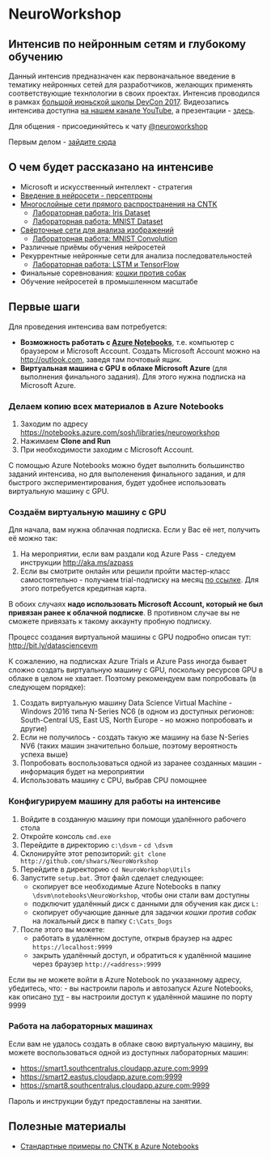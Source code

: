 ﻿# NeuroWorkshop
## Интенсив по нейронным сетям и глубокому обучению

Данный интенсив предназначен как первоначальное введение в тематику нейронных сетей для разработчиков, желающих применять соответствующие технлологии в своих проектах. Интенсив проводился в рамках [большой июньской школы DevCon 2017](http://events.techdays.ru/Future-Technologies/2017-06/).
Видеозапись интенсива доступна [на нашем канале YouTube](https://www.youtube.com/watch?v=9haeWybwCNk&list=PLVDsxiCH_PqRIZ84g-1X57Tr6VHBVVevP), а
презентации - [здесь](https://github.com/evangelism/DevCon-School/tree/master/Big%20June%20School/Intensives/NeuroWorkshop). 

Для общения - присоединяйтесь к чату [@neuroworkshop](http://telegram.me/neuroworkshop)

Первым делом - [зайдите сюда](https://notebooks.azure.com/sosh/libraries/neuroworkshop)

## О чем будет рассказано на интенсиве

  * Microsoft и искусственный интеллект - стратегия
  * [Введение в нейросети - персептроны](Notebooks/Perceptrons.ipynb)
  * [Многослойные сети прямого распространения на CNTK](Notebooks/IntroCNTK.ipynb)
      - [Лабораторная работа: Iris Dataset](Notebooks/Lab_Iris.ipynb)
      - [Лабораторная работа: MNIST Dataset](Notebooks/Lab_MNIST.ipynb)
  * [Свёрточные сети для анализа изображений](Notebooks/ConvolutionalNets.ipynb)
      - [Лабораторная работа: MNIST Convolution](Notebooks/Lab_MNIST.ipynb)
  * Различные приёмы обучения нейросетей
  * Рекуррентные нейронные сети для анализа последовательностей
      - [Лабораторная работа: LSTM и TensorFlow](Notebooks/LSTM.ipynb)
  * Финальные соревнования: [кошки против собак](Notebooks/Cats_Dogs.ipynb)
  * Обучение нейросетей в промышленном масштабе

## Первые шаги

Для проведения интенсива вам потребуется:
  * **Возможность работать с [Azure Notebooks](http://notebooks.azure.com)**, т.е. компьютер с браузером и Microsoft Account. Создать Microsoft Account можно на http://outlook.com, заведя там почтовый ящик.
  * **Виртуальная машина с GPU в облаке Microsoft Azure** (для выполнения финального задания). Для этого нужна подписка на Microsoft Azure.

### Делаем копию всех материалов в Azure Notebooks

 1. Заходим по адресу https://notebooks.azure.com/sosh/libraries/neuroworkshop
 2. Нажимаем **Clone and Run**
 3. При необходимости заходим с Microsoft Account.

С помощью Azure Notebooks можно будет выполнить большинство заданий интенсива, но для выполенения финального задания, и для быстрого экспериментирования, будет удобнее использовать виртуальную машину с GPU.

### Создаём виртуальную машину с GPU

Для начала, вам нужна облачная подписка. Если у Вас её нет, получить её можно так:

  1. На мероприятии, если вам раздали код Azure Pass - следуем инструкции http://aka.ms/azpass
  2. Если вы смотрите онлайн или решили пройти мастер-класс самостоятельно - получаем trial-подписку на месяц 
     [по ссылке](https://azure.microsoft.com/ru-ru/free/). Для этого потребуется кредитная карта.

В обоих случаях **надо использовать Microsoft Account, который не был привязан ранее к облачной подписке**. В противном случае вы не сможете привязать к такому аккаунту пробную подписку.

Процесс создания виртуальной машины с GPU подробно описан тут: http://bit.ly/datasciencevm

К сожалению, на подписках Azure Trials и Azure Pass иногда бывает сложно создать виртуальную машину с GPU, поскольку ресурсов GPU в облаке в целом не хватает. Поэтому рекомендуем вам попробовать (в следующем порядке):

 1. Создать виртуальную машину Data Science Virtual Machine - Windows 2016 типа N-Series NC6 (в одном из доступных регионов: South-Central US, East US, North Europe - но можно попробовать и другие)
 2. Если не получилось - создать такую же машину на базе N-Series NV6 (таких машин значительно больше, поэтому вероятность успеха выше)
 3. Попробовать воспользоваться одной из заранее созданных машин - информация будет на мероприятии
 4. Использовать машину с CPU, выбрав CPU помощнее

### Конфигурируем машину для работы на интенсиве

 1. Войдите в созданную машину при помощи удалённого рабочего стола
 2. Откройте консоль `cmd.exe`
 3. Перейдите в директорию `c:\dsvm` - `cd \dsvm`
 4. Склонируйте этот репозиторий: `git clone http://github.com/shwars/NeuroWorkshop`
 5. Перейдите в директорию `cd NeuroWorkshop\Utils`
 6. Запустите `setup.bat`. Этот файл сделает следующее:
      - скопирует все необходимые Azure Notebooks в папку `\dsvm\notebooks\NeuroWorkshop`, чтобы они стали вам доступны
      - подключит удалённый диск с данными для обучения как диск `L:`
      - скопирует обучающие данные для задачки *кошки против собак* на локальный диск в папку `C:\Cats_Dogs`
 7. После этого вы можете:
      - работать в удалённом доступе, открыв браузер на адрес `https://localhost:9999`
      - закрыть удалённый доступ, и обратиться к удалённой машине через браузер `http://<address>:9999`

Если вы не можете войти в Azure Notebook по указанному адресу, убедитесь, что:
      - вы настроили пароль и автозапуск Azure Notebooks, как описано [тут](http://bit.ly/datasciencevm)
      - вы настроили доступ к удалённой машине по порту 9999

### Работа на лабораторных машинах

Если вам не удалось создать в облаке свою виртуальную машину, вы можете воспользоваться одной из доступных лабораторных машин:

  * https://smart1.southcentralus.cloudapp.azure.com:9999
  * https://smart2.eastus.cloudapp.azure.com:9999
  * https://smart8.southcentralus.cloudapp.azure.com:9999

Пароль и инструкции будут предоставлены на занятии.

## Полезные материалы 

 * [Стандартные примеры по CNTK в Azure Notebooks](https://notebooks.azure.com/cntk/libraries/tutorials)